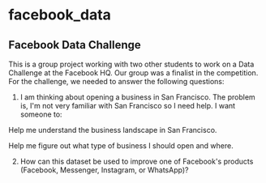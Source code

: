 # facebook_data
## Facebook Data Challenge

This is a group project working with two other students to work on a Data Challenge at the Facebook HQ. Our group was a finalist in the competition. For the challenge, we needed to answer the following questions:

1. I am thinking about opening a business in San Francisco. The problem is, I'm not very familiar with San Francisco so I need help. I want someone to:

Help me understand the business landscape in San Francisco.

Help me figure out what type of business I should open and where.
  
2. How can this dataset be used to improve one of Facebook's products (Facebook, Messenger, Instagram, or WhatsApp)?

